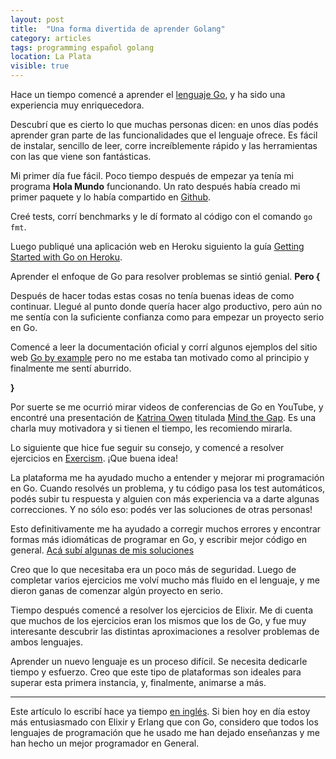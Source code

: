 ```yaml
---
layout: post
title:  "Una forma divertida de aprender Golang"
category: articles
tags: programming español golang
location: La Plata
visible: true
---
```


Hace un tiempo comencé a aprender el [lenguaje Go](https://golang.org/), y ha sido una experiencia
muy enriquecedora.

Descubrí que es cierto lo que muchas personas dicen: en unos días podés aprender gran parte de las
funcionalidades que el lenguaje ofrece. Es fácil de instalar, sencillo de leer, corre increíblemente
rápido y las herramientas con las que viene son fantásticas.

Mi primer día fue fácil. Poco tiempo después de empezar ya tenía mi programa **Hola Mundo**
funcionando. Un rato después había creado mi primer paquete y lo había compartido en [Github](https://github.com/nicanor/interesting-names).

Creé tests, corrí benchmarks y le dí formato al código con el comando `go fmt`.

Luego publiqué una aplicación web en Heroku siguiento la guía [Getting Started with Go on Heroku](https://devcenter.heroku.com/articles/getting-started-with-go).

Aprender el enfoque de Go para resolver problemas se sintió genial. **Pero {**

Después de hacer todas estas cosas no tenía buenas ideas de como continuar.
Llegué al punto donde quería hacer algo productivo, pero aún no me sentía
con la suficiente confianza como para empezar un proyecto serio en Go.

Comencé a leer la documentación oficial y corrí algunos ejemplos del sitio web
[Go by example](https://gobyexample.com/) pero no me estaba tan motivado como al principio
y finalmente me sentí aburrido.

**}**

Por suerte se me ocurrió mirar videos de conferencias de Go en YouTube, y encontré una presentación
de [Katrina Owen](https://twitter.com/kytrinyx)
titulada [Mind the Gap](https://youtu.be/ClPIeuL9HnI).
Es una charla muy motivadora y si tienen el tiempo, les recomiendo mirarla.

Lo siguiente que hice fue seguir su consejo, y comencé a resolver ejercicios en
[Exercism](http://exercism.io/languages/go/about). ¡Que buena idea!

La plataforma me ha ayudado mucho a entender y mejorar mi programación en Go.
Cuando resolvés un problema, y tu código pasa los test automáticos, podés subir tu respuesta y
alguien con más experiencia va a darte algunas correcciones. Y no sólo eso: podés ver las soluciones
de otras personas!

Esto definitivamente me ha ayudado a corregir muchos errores y encontrar formas más idiomáticas de
programar en Go, y escribir mejor código en general. [Acá subí algunas de mis soluciones](https://github.com/nicanor/my-exercism-go-solutions)

Creo que lo que necesitaba era un poco más de seguridad. Luego de completar varios ejercicios me
volví mucho más fluido en el lenguaje, y me dieron ganas de comenzar algún proyecto en serio.

Tiempo después comencé a resolver los ejercicios de Elixir. Me di cuenta que muchos de los
ejercicios eran los mismos que los de Go, y fue muy interesante descubrir las distintas
aproximaciones a resolver problemas de ambos lenguajes.

Aprender un nuevo lenguaje es un proceso difícil. Se necesita dedicarle tiempo y esfuerzo.
Creo que este tipo de plataformas son ideales para superar esta primera instancia, y, finalmente,
animarse a más.

---------------

Este artículo lo escribí hace ya tiempo [en inglés](/articles/2017/04/the-way-i-am-learning-go/).
Si bien hoy en día estoy más entusiasmado con Elixir y Erlang que con Go,
considero que todos los lenguajes de programación que he usado me han dejado enseñanzas
y me han hecho un mejor programador en General.
